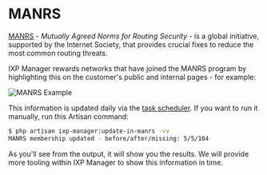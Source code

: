 # MANRS

[MANRS](https://www.manrs.org/) - *Mutually Agreed Norms for Routing Security* - is a global initiative, supported by the Internet Society, that provides crucial fixes to reduce the most common routing threats. ﻿

IXP Manager rewards networks that have joined the MANRS program by highlighting this on the customer's public and internal pages - for example:

![MANRS Example](img/manrs-google.png)

This information is updated daily via the [task scheduler](cronjobs.md). If you want to run it manually, run this Artisan command:

```sh
$ php artisan ixp-manager:update-in-manrs -vv
MANRS membership updated - before/after/missing: 5/5/104
```

As you'll see from the output, it will show you the results. We will provide more tooling within IXP Manager to show this information in time.

